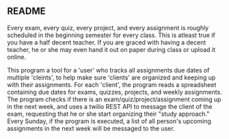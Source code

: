 
## README
Every exam, every quiz, every project, and every assignment is roughly scheduled in the beginning semester for every class. This is atleast true if you have a half decent teacher. If you are graced with having a decent teacher, he or she may even hand it out on paper during class or upload it online.

This program a tool for a 'user' who tracks all assignments due dates of multiple 'cleints', to help make sure 'clients' are organized and keeping up with their assignments. For each 'client', the program reads a spreadsheet containing due dates for exams, quizzes, projects, and weekly assignments. The program checks if there is an exam/quiz/project/assignment coming up in the next week, and uses a twilio REST API to message the client of the exam, requesting that he or she start organizing their "study approach." Every Sunday, if the program is executed, a list of all person's upcoming assignments in the next week will be messaged to the user.

